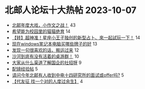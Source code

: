 # 北邮人论坛十大热帖 2023-10-07

- [北邮年度大戏，小作文之战！](https://bbs.byr.cn/article/Picture/3351442) 43
- [希望能为校园里的猫猫绝育](https://bbs.byr.cn/article/Talking/6401981) 14
- [【转】超神准！星座小王子独创的新型占卜、來一起試玩一下！](https://bbs.byr.cn/article/Constellations/326533) 14
- [现在windows笔记本电脑买哪些牌子的好](https://bbs.byr.cn/article/Notebook/183588) 13
- [发现一句很喜欢的话，搬运过来](https://bbs.byr.cn/article/Feeling/3203712) 12
- [沙河到底有没有活着的桌游群！](https://bbs.byr.cn/article/BoardGame/57730) 10
- [大家从什么渠道了解国企的社招呀](https://bbs.byr.cn/article/WorkLife/1205296) 9
- [配镜经验帖](https://bbs.byr.cn/article/Health/218205) 5
- [请问今年北邮有人收到中电十四研究所的面试或offer吗?](https://bbs.byr.cn/article/Job/2196719) 5
- [【代友征 找一个对的人度过余生】](https://bbs.byr.cn/article/Friends/2045905) 4


